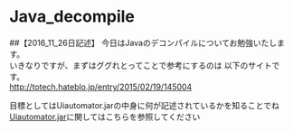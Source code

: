 # Java_decompile
##【2016_11_26日記述】
今日はJavaのデコンパイルについてお勉強いたします。  
いきなりですが、まずはググれとってことで参考にするのは
以下のサイトです。  
<http://totech.hateblo.jp/entry/2015/02/19/145004>

目標としてはUiautomator.jarの中身に何が記述されているかを知ることでね
[Uiautomator.jar][Uiautomator]に関してはこちらを参照してください



[Uiautomator]:　../../python_leaning/readme.md "Uiautomator.jar"
[Java_decompile]: http://google.com/        "Google"

